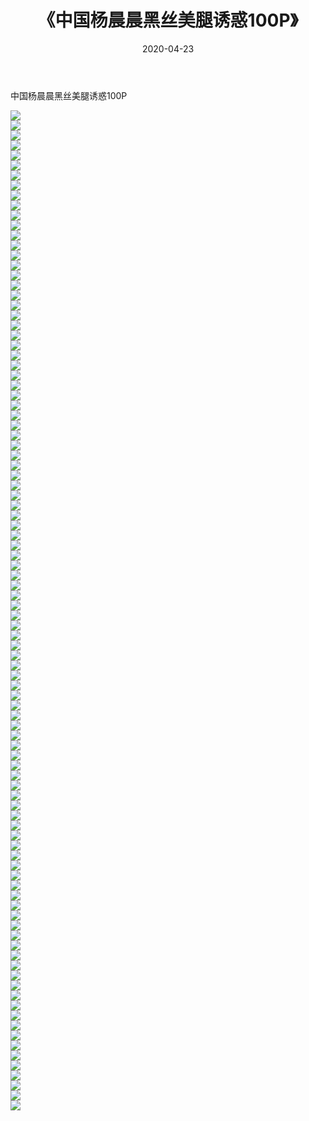 ﻿---
layout: post
title:  《中国杨晨晨黑丝美腿诱惑100P》
date:   2020-04-23
img: http://img.660000.xyz/Sharelink/性感/2020/中国杨晨晨黑丝美腿诱惑100P/000.jpg
categories: [美女, 清纯, 唯美]
---

中国杨晨晨黑丝美腿诱惑100P

  ![](http://img.660000.xyz/Sharelink/性感/2020/中国杨晨晨黑丝美腿诱惑100P/001.jpg) <br> ![](http://img.660000.xyz/Sharelink/性感/2020/中国杨晨晨黑丝美腿诱惑100P/002.jpg) <br> ![](http://img.660000.xyz/Sharelink/性感/2020/中国杨晨晨黑丝美腿诱惑100P/003.jpg) <br> ![](http://img.660000.xyz/Sharelink/性感/2020/中国杨晨晨黑丝美腿诱惑100P/004.jpg) <br> ![](http://img.660000.xyz/Sharelink/性感/2020/中国杨晨晨黑丝美腿诱惑100P/005.jpg) <br> ![](http://img.660000.xyz/Sharelink/性感/2020/中国杨晨晨黑丝美腿诱惑100P/006.jpg) <br> ![](http://img.660000.xyz/Sharelink/性感/2020/中国杨晨晨黑丝美腿诱惑100P/007.jpg) <br> ![](http://img.660000.xyz/Sharelink/性感/2020/中国杨晨晨黑丝美腿诱惑100P/008.jpg) <br> ![](http://img.660000.xyz/Sharelink/性感/2020/中国杨晨晨黑丝美腿诱惑100P/009.jpg) <br> ![](http://img.660000.xyz/Sharelink/性感/2020/中国杨晨晨黑丝美腿诱惑100P/010.jpg) <br> ![](http://img.660000.xyz/Sharelink/性感/2020/中国杨晨晨黑丝美腿诱惑100P/011.jpg) <br> ![](http://img.660000.xyz/Sharelink/性感/2020/中国杨晨晨黑丝美腿诱惑100P/012.jpg) <br> ![](http://img.660000.xyz/Sharelink/性感/2020/中国杨晨晨黑丝美腿诱惑100P/013.jpg) <br> ![](http://img.660000.xyz/Sharelink/性感/2020/中国杨晨晨黑丝美腿诱惑100P/014.jpg) <br> ![](http://img.660000.xyz/Sharelink/性感/2020/中国杨晨晨黑丝美腿诱惑100P/015.jpg) <br> ![](http://img.660000.xyz/Sharelink/性感/2020/中国杨晨晨黑丝美腿诱惑100P/016.jpg) <br> ![](http://img.660000.xyz/Sharelink/性感/2020/中国杨晨晨黑丝美腿诱惑100P/017.jpg) <br> ![](http://img.660000.xyz/Sharelink/性感/2020/中国杨晨晨黑丝美腿诱惑100P/018.jpg) <br> ![](http://img.660000.xyz/Sharelink/性感/2020/中国杨晨晨黑丝美腿诱惑100P/019.jpg) <br> ![](http://img.660000.xyz/Sharelink/性感/2020/中国杨晨晨黑丝美腿诱惑100P/020.jpg) <br> ![](http://img.660000.xyz/Sharelink/性感/2020/中国杨晨晨黑丝美腿诱惑100P/021.jpg) <br> ![](http://img.660000.xyz/Sharelink/性感/2020/中国杨晨晨黑丝美腿诱惑100P/022.jpg) <br> ![](http://img.660000.xyz/Sharelink/性感/2020/中国杨晨晨黑丝美腿诱惑100P/023.jpg) <br> ![](http://img.660000.xyz/Sharelink/性感/2020/中国杨晨晨黑丝美腿诱惑100P/024.jpg) <br> ![](http://img.660000.xyz/Sharelink/性感/2020/中国杨晨晨黑丝美腿诱惑100P/025.jpg) <br> ![](http://img.660000.xyz/Sharelink/性感/2020/中国杨晨晨黑丝美腿诱惑100P/026.jpg) <br> ![](http://img.660000.xyz/Sharelink/性感/2020/中国杨晨晨黑丝美腿诱惑100P/027.jpg) <br> ![](http://img.660000.xyz/Sharelink/性感/2020/中国杨晨晨黑丝美腿诱惑100P/028.jpg) <br> ![](http://img.660000.xyz/Sharelink/性感/2020/中国杨晨晨黑丝美腿诱惑100P/029.jpg) <br> ![](http://img.660000.xyz/Sharelink/性感/2020/中国杨晨晨黑丝美腿诱惑100P/030.jpg) <br> ![](http://img.660000.xyz/Sharelink/性感/2020/中国杨晨晨黑丝美腿诱惑100P/031.jpg) <br> ![](http://img.660000.xyz/Sharelink/性感/2020/中国杨晨晨黑丝美腿诱惑100P/032.jpg) <br> ![](http://img.660000.xyz/Sharelink/性感/2020/中国杨晨晨黑丝美腿诱惑100P/033.jpg) <br> ![](http://img.660000.xyz/Sharelink/性感/2020/中国杨晨晨黑丝美腿诱惑100P/034.jpg) <br> ![](http://img.660000.xyz/Sharelink/性感/2020/中国杨晨晨黑丝美腿诱惑100P/035.jpg) <br> ![](http://img.660000.xyz/Sharelink/性感/2020/中国杨晨晨黑丝美腿诱惑100P/036.jpg) <br> ![](http://img.660000.xyz/Sharelink/性感/2020/中国杨晨晨黑丝美腿诱惑100P/037.jpg) <br> ![](http://img.660000.xyz/Sharelink/性感/2020/中国杨晨晨黑丝美腿诱惑100P/038.jpg) <br> ![](http://img.660000.xyz/Sharelink/性感/2020/中国杨晨晨黑丝美腿诱惑100P/039.jpg) <br> ![](http://img.660000.xyz/Sharelink/性感/2020/中国杨晨晨黑丝美腿诱惑100P/040.jpg) <br> ![](http://img.660000.xyz/Sharelink/性感/2020/中国杨晨晨黑丝美腿诱惑100P/041.jpg) <br> ![](http://img.660000.xyz/Sharelink/性感/2020/中国杨晨晨黑丝美腿诱惑100P/042.jpg) <br> ![](http://img.660000.xyz/Sharelink/性感/2020/中国杨晨晨黑丝美腿诱惑100P/043.jpg) <br> ![](http://img.660000.xyz/Sharelink/性感/2020/中国杨晨晨黑丝美腿诱惑100P/044.jpg) <br> ![](http://img.660000.xyz/Sharelink/性感/2020/中国杨晨晨黑丝美腿诱惑100P/045.jpg) <br> ![](http://img.660000.xyz/Sharelink/性感/2020/中国杨晨晨黑丝美腿诱惑100P/046.jpg) <br> ![](http://img.660000.xyz/Sharelink/性感/2020/中国杨晨晨黑丝美腿诱惑100P/047.jpg) <br> ![](http://img.660000.xyz/Sharelink/性感/2020/中国杨晨晨黑丝美腿诱惑100P/048.jpg) <br> ![](http://img.660000.xyz/Sharelink/性感/2020/中国杨晨晨黑丝美腿诱惑100P/049.jpg) <br> ![](http://img.660000.xyz/Sharelink/性感/2020/中国杨晨晨黑丝美腿诱惑100P/050.jpg) <br> ![](http://img.660000.xyz/Sharelink/性感/2020/中国杨晨晨黑丝美腿诱惑100P/051.jpg) <br> ![](http://img.660000.xyz/Sharelink/性感/2020/中国杨晨晨黑丝美腿诱惑100P/052.jpg) <br> ![](http://img.660000.xyz/Sharelink/性感/2020/中国杨晨晨黑丝美腿诱惑100P/053.jpg) <br> ![](http://img.660000.xyz/Sharelink/性感/2020/中国杨晨晨黑丝美腿诱惑100P/054.jpg) <br> ![](http://img.660000.xyz/Sharelink/性感/2020/中国杨晨晨黑丝美腿诱惑100P/055.jpg) <br> ![](http://img.660000.xyz/Sharelink/性感/2020/中国杨晨晨黑丝美腿诱惑100P/056.jpg) <br> ![](http://img.660000.xyz/Sharelink/性感/2020/中国杨晨晨黑丝美腿诱惑100P/057.jpg) <br> ![](http://img.660000.xyz/Sharelink/性感/2020/中国杨晨晨黑丝美腿诱惑100P/058.jpg) <br> ![](http://img.660000.xyz/Sharelink/性感/2020/中国杨晨晨黑丝美腿诱惑100P/059.jpg) <br> ![](http://img.660000.xyz/Sharelink/性感/2020/中国杨晨晨黑丝美腿诱惑100P/060.jpg) <br> ![](http://img.660000.xyz/Sharelink/性感/2020/中国杨晨晨黑丝美腿诱惑100P/061.jpg) <br> ![](http://img.660000.xyz/Sharelink/性感/2020/中国杨晨晨黑丝美腿诱惑100P/062.jpg) <br> ![](http://img.660000.xyz/Sharelink/性感/2020/中国杨晨晨黑丝美腿诱惑100P/063.jpg) <br> ![](http://img.660000.xyz/Sharelink/性感/2020/中国杨晨晨黑丝美腿诱惑100P/064.jpg) <br> ![](http://img.660000.xyz/Sharelink/性感/2020/中国杨晨晨黑丝美腿诱惑100P/065.jpg) <br> ![](http://img.660000.xyz/Sharelink/性感/2020/中国杨晨晨黑丝美腿诱惑100P/066.jpg) <br> ![](http://img.660000.xyz/Sharelink/性感/2020/中国杨晨晨黑丝美腿诱惑100P/067.jpg) <br> ![](http://img.660000.xyz/Sharelink/性感/2020/中国杨晨晨黑丝美腿诱惑100P/068.jpg) <br> ![](http://img.660000.xyz/Sharelink/性感/2020/中国杨晨晨黑丝美腿诱惑100P/069.jpg) <br> ![](http://img.660000.xyz/Sharelink/性感/2020/中国杨晨晨黑丝美腿诱惑100P/070.jpg) <br> ![](http://img.660000.xyz/Sharelink/性感/2020/中国杨晨晨黑丝美腿诱惑100P/071.jpg) <br> ![](http://img.660000.xyz/Sharelink/性感/2020/中国杨晨晨黑丝美腿诱惑100P/072.jpg) <br> ![](http://img.660000.xyz/Sharelink/性感/2020/中国杨晨晨黑丝美腿诱惑100P/073.jpg) <br> ![](http://img.660000.xyz/Sharelink/性感/2020/中国杨晨晨黑丝美腿诱惑100P/074.jpg) <br> ![](http://img.660000.xyz/Sharelink/性感/2020/中国杨晨晨黑丝美腿诱惑100P/075.jpg) <br> ![](http://img.660000.xyz/Sharelink/性感/2020/中国杨晨晨黑丝美腿诱惑100P/076.jpg) <br> ![](http://img.660000.xyz/Sharelink/性感/2020/中国杨晨晨黑丝美腿诱惑100P/077.jpg) <br> ![](http://img.660000.xyz/Sharelink/性感/2020/中国杨晨晨黑丝美腿诱惑100P/078.jpg) <br> ![](http://img.660000.xyz/Sharelink/性感/2020/中国杨晨晨黑丝美腿诱惑100P/079.jpg) <br> ![](http://img.660000.xyz/Sharelink/性感/2020/中国杨晨晨黑丝美腿诱惑100P/080.jpg) <br> ![](http://img.660000.xyz/Sharelink/性感/2020/中国杨晨晨黑丝美腿诱惑100P/081.jpg) <br> ![](http://img.660000.xyz/Sharelink/性感/2020/中国杨晨晨黑丝美腿诱惑100P/082.jpg) <br> ![](http://img.660000.xyz/Sharelink/性感/2020/中国杨晨晨黑丝美腿诱惑100P/083.jpg) <br> ![](http://img.660000.xyz/Sharelink/性感/2020/中国杨晨晨黑丝美腿诱惑100P/084.jpg) <br> ![](http://img.660000.xyz/Sharelink/性感/2020/中国杨晨晨黑丝美腿诱惑100P/085.jpg) <br> ![](http://img.660000.xyz/Sharelink/性感/2020/中国杨晨晨黑丝美腿诱惑100P/086.jpg) <br> ![](http://img.660000.xyz/Sharelink/性感/2020/中国杨晨晨黑丝美腿诱惑100P/087.jpg) <br> ![](http://img.660000.xyz/Sharelink/性感/2020/中国杨晨晨黑丝美腿诱惑100P/088.jpg) <br> ![](http://img.660000.xyz/Sharelink/性感/2020/中国杨晨晨黑丝美腿诱惑100P/089.jpg) <br> ![](http://img.660000.xyz/Sharelink/性感/2020/中国杨晨晨黑丝美腿诱惑100P/090.jpg) <br> ![](http://img.660000.xyz/Sharelink/性感/2020/中国杨晨晨黑丝美腿诱惑100P/091.jpg) <br> ![](http://img.660000.xyz/Sharelink/性感/2020/中国杨晨晨黑丝美腿诱惑100P/092.jpg) <br> ![](http://img.660000.xyz/Sharelink/性感/2020/中国杨晨晨黑丝美腿诱惑100P/093.jpg) <br> ![](http://img.660000.xyz/Sharelink/性感/2020/中国杨晨晨黑丝美腿诱惑100P/094.jpg) <br> ![](http://img.660000.xyz/Sharelink/性感/2020/中国杨晨晨黑丝美腿诱惑100P/095.jpg) <br> ![](http://img.660000.xyz/Sharelink/性感/2020/中国杨晨晨黑丝美腿诱惑100P/096.jpg) <br> ![](http://img.660000.xyz/Sharelink/性感/2020/中国杨晨晨黑丝美腿诱惑100P/097.jpg) <br> ![](http://img.660000.xyz/Sharelink/性感/2020/中国杨晨晨黑丝美腿诱惑100P/098.jpg) <br> ![](http://img.660000.xyz/Sharelink/性感/2020/中国杨晨晨黑丝美腿诱惑100P/099.jpg) <br> ![](http://img.660000.xyz/Sharelink/性感/2020/中国杨晨晨黑丝美腿诱惑100P/100.jpg) <br>
